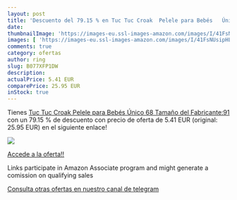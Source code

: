 ```yaml
---
layout: post
title: 'Descuento del 79.15 % en Tuc Tuc Croak  Pelele para Bebés   Único'
date: 
thumbnailImage: 'https://images-eu.ssl-images-amazon.com/images/I/41FsNUsipHL._SL200_.jpg'
images: [ 'https://images-eu.ssl-images-amazon.com/images/I/41FsNUsipHL._SL200_.jpg' ]
comments: true
category: ofertas
author: ring
slug: B077XFP1DW
description:
actualPrice: 5.41 EUR
comparePrice: 25.95 EUR
inStock: true
---
```


Tienes [Tuc Tuc Croak  Pelele para Bebés   Único   68  Tamaño del Fabricante:91 ](https://www.amazon.es/dp/B077XFP1DW/?tag=tolees-21) con un 79.15 % de descuento con precio de oferta de 5.41 EUR (original: 25.95 EUR) en el siguiente enlace!

[![](https://images-eu.ssl-images-amazon.com/images/I/41FsNUsipHL._SL200_.jpg)](https://www.amazon.es/dp/B077XFP1DW/?tag=tolees-21)

[Accede a la oferta!!](https://www.amazon.es/dp/B077XFP1DW/?tag=tolees-21)

Links participate in Amazon Associate program and might generate a comission on qualifying sales

[Consulta otras ofertas en nuestro canal de telegram](https://t.me/s/ofertas25)
